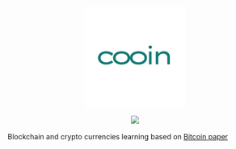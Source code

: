 <p align="center"><img src=".github/logo.svg" width="200"/></p>
<p align="center">
<a href="#"><img src="https://img.shields.io/badge/-just%20for%20fun-green?style=flat"></a>
</p>

Blockchain and crypto currencies learning based on [Bitcoin paper](https://bitcoin.org/bitcoin.pdf)

